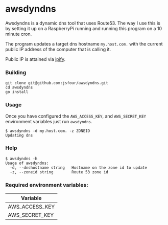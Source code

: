 # awsdyndns

Awsdyndns is a dynamic dns tool that uses Route53. The way I use this is by setting it up on a RaspberryPi running and running this program on a 10 minute cron.

The program updates a target dns hostname `my.host.com.` with the current public IP address of the computer that is calling it.

Public IP is attained via [ipify](https://www.ipify.org/).

### Building
```
git clone git@github.com:jsfour/awsdyndns.git
cd awsdyndns
go install
```

### Usage
Once you have configured the `AWS_ACCESS_KEY`, and `AWS_SECRET_KEY` environment variables just run `awsdyndns`.

```
$ awsdyndns -d my.host.com. -z ZONEID
Updating dns
```

### Help
```
$ awsdyndns -h
Usage of awsdyndns:
  -d, --dnshostname string   Hostname on the zone id to update
  -z, --zoneid string        Route 53 zone id
```


### Required environment variables:
| Variable |
|----------|
| AWS_ACCESS_KEY |
| AWS_SECRET_KEY |
```


